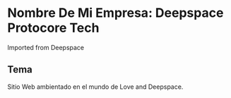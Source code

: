 # Nombre De Mi Empresa: Deepspace Protocore Tech
Imported from Deepspace

## Tema
Sitio Web ambientado en el mundo de Love and Deepspace.